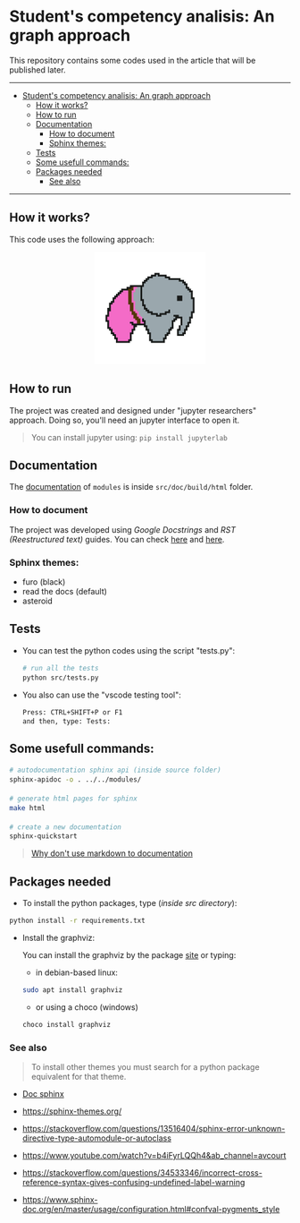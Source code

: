 # Student's competency analisis: An graph approach

This repository contains some codes used in the article that will be published later.

---

- [Student's competency analisis: An graph approach](#students-competency-analisis-an-graph-approach)
  - [How it works?](#how-it-works)
  - [How to run](#how-to-run)
  - [Documentation](#documentation)
    - [How to document](#how-to-document)
    - [Sphinx themes:](#sphinx-themes)
  - [Tests](#tests)
  - [Some usefull commands:](#some-usefull-commands)
  - [Packages needed](#packages-needed)
    - [See also](#see-also)

----

## How it works?

This code uses the following approach:

<p align="center">
  <img
    src="src/doc/source/_static/img/logo.png"
    width="200px"
    alt="Image #1"/>
</p>

## How to run

The project was created and designed under "jupyter researchers" approach. Doing so, you'll need an jupyter
interface to open it.

> You can install jupyter using:
> `pip install jupyterlab`

## Documentation

The [documentation](src/doc/build/html/index.html) of `modules` is inside `src/doc/build/html` folder.


### How to document

The project was developed using *Google Docstrings* and *RST (Reestructured text)* guides.
You can check [here](https://www.google.com/search?q=google+documentation+python&oq=google+pydocumention+&aqs=chrome.1.69i57j0i13l9.8494j0j4&sourceid=chrome&ie=UTF-8) and
[here](https://www.sphinx-doc.org/en/master/usage/restructuredtext/index.html).


### Sphinx themes:
- furo (black)
- read the docs (default)
- asteroid


## Tests
- You can test the python codes using the script "tests.py":

  ```bash
  # run all the tests
  python src/tests.py
  ```
- You also can use the "vscode testing tool":
  ```raw
  Press: CTRL+SHIFT+P or F1
  and then, type: Tests:
  ```

## Some usefull commands:

```bash
# autodocumentation sphinx api (inside source folder)
sphinx-apidoc -o . ../../modules/

# generate html pages for sphinx
make html

# create a new documentation
sphinx-quickstart
```

> [Why don't use markdown to documentation](https://www.ericholscher.com/blog/2016/mar/15/dont-use-markdown-for-technical-docs/)

## Packages needed

* To install the python packages, type (*inside src directory*):

```bash
python install -r requirements.txt
```
* Install the graphviz:

  You can install the graphviz by the package [site](https://graphviz.org/download/) or typing:

  * in debian-based linux:

  ```bash
  sudo apt install graphviz
  ```

  * or using a choco (windows)

  ```bash
  choco install graphviz
  ```

### See also

> To install other themes you must search for a python package equivalent for that theme.

- [Doc sphinx](https://docs.readthedocs.io/en/stable/intro/getting-started-with-sphinx.html)

- https://sphinx-themes.org/
- https://stackoverflow.com/questions/13516404/sphinx-error-unknown-directive-type-automodule-or-autoclass
- https://www.youtube.com/watch?v=b4iFyrLQQh4&ab_channel=avcourt
- https://stackoverflow.com/questions/34533346/incorrect-cross-reference-syntax-gives-confusing-undefined-label-warning
- https://www.sphinx-doc.org/en/master/usage/configuration.html#confval-pygments_style